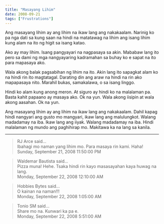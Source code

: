 ```yaml
---
title: "Masayang Lihim"
date: 2008-09-21
tags: ["Frustrations"]
---
```


Ang masayang lihim ay ang lihim na ikaw lang ang nakakaalam. Narinig ko pa nga dati sa kung saan na hindi na matatawag na lihim ang isang lihim kung alam na ito ng higit sa isang katao.

Ako ay may lihim. Isang pangyayari na nagpasaya sa akin. Mababaw lang ito pero sa dami ng mga nangyayaring kadramahan sa buhay ko e sapat na ito para mapasaya ako.

Wala akong balak pagsabihan ng lihim na ito. Akin lang ito sapagkat alam ko na hindi rin ito magtatagal. Darating din ang araw na hindi na rin ako mapapasaya nito. Marahil bukas, samakalawa, o sa isang linggo.

Hindi ko alam kung anong meron. At siguro ay hindi ko na malalaman pa. Basta kahit papaano ay masaya ako. Ok na yun. Wala akong iisipin at wala akong aasahan. Ok na yun.

Ang masayang lihim ay ang lihim na ikaw lang ang nakakaalam. Dahil kapag hindi nangyari ang gusto mo mangyari, ikaw lang ang malulungkot. Walang madadamay na iba. Ikaw lang ang iiyak. Walang madadamay na iba. Hindi malalaman ng mundo ang paghihirap mo. Makitawa ka na lang sa kanila.

---

> RJ Arce said...  
> Ibahagi mo naman yang lihim mo. Para masaya rin kami. Haha!  
> Sunday, September 21, 2008 11:50:00 PM 

> Waldemar Bautista said...  
> Pizza muna! Hehe. Tsaka hindi rin kayo masasayahan kaya huwag na lang.  
> Monday, September 22, 2008 12:10:00 AM 

> Hobbies Bytes said...  
> O kainan na naman!!!  
> Monday, September 22, 2008 1:05:00 AM 

> Tonio SM said...  
> Share mo na. Kunwari ka pa e.  
> Monday, September 22, 2008 5:51:00 AM 